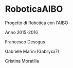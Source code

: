 # RoboticaAIBO
Progetto di Robotica con l'AIBO

Anno 2015-2016

Francesco Desogus

Gabriele Marini (Gabryxx7)

Cristina Moratilla

